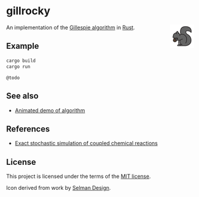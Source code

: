 # gillrocky

<img alt="Rocket Gillespie" title="Rocket Gillespie" src="./demo/src/icon.png" align="right" height="64px">

An implementation of the [Gillespie algorithm](https://en.wikipedia.org/wiki/Gillespie_algorithm) in [Rust](https://www.rust-lang.org/).

## Example

```
cargo build
cargo run
```
```
@todo
```

## See also

* [Animated demo of algorithm](./demo/README.md)

## References

* [Exact stochastic simulation of coupled chemical reactions](https://pubs.acs.org/doi/10.1021/j100540a008)

## License

This project is licensed under the terms of the [MIT license](LICENSE.txt).

Icon derived from work by [Selman Design](https://selman.nyc/).
